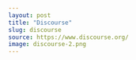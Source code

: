 ```yaml
---
layout: post
title: "Discourse"
slug: discourse
source: https://www.discourse.org/
image: discourse-2.png
---
```

